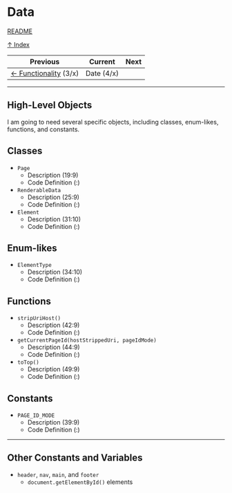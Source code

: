 # Data

[README](../README.md)

[↑ Index](./index.md)

| Previous | Current | Next |
| -------- | ------- | ---- |
| [← Functionality](./functionality.md) (3/x) | Date (4/x) |  |

---

## High-Level Objects

I am going to need several specific objects, including classes, enum-likes, functions, and constants.

## Classes

- `Page`
  - Description     (19:9)
  - Code Definition (:)
- `RenderableData`
  - Description     (25:9)
  - Code Definition (:)
- `Element`
  - Description     (31:10)
  - Code Definition (:)

## Enum-likes

- `ElementType`
  - Description     (34:10)
  - Code Definition (:)

## Functions

- `stripUriHost()`
  - Description     (42:9)
  - Code Definition (:)
- `getCurrentPageId(hostStrippedUri, pageIdMode)`
  - Description     (44:9)
  - Code Definition (:)
- `toTop()`
  - Description     (49:9)
  - Code Definition (:)

## Constants

- `PAGE_ID_MODE`
  - Description     (39:9)
  - Code Definition (:)

---

## Other Constants and Variables

- `header`, `nav`, `main`, and `footer`
  - `document.getElementById()` elements
